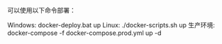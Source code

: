 可以使用以下命令部署：

Windows: docker-deploy.bat up
Linux: ./docker-scripts.sh up
生产环境: docker-compose -f docker-compose.prod.yml up -d
